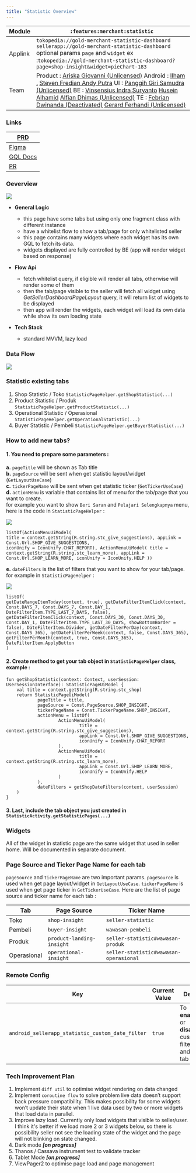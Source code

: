 ```yaml
---
title: "Statistic Overview"
---
```



| Module | `:features:merchant:statistic` |
| --- | --- |
| Applink | `tokopedia://gold-merchant-statistic-dashboard` `sellerapp://gold-merchant-statistic-dashboard` optional params `page` and `widget` ex :`tokopedia://gold-merchant-statistic-dashboard?page=shop-insight&widget=pieChart-183` |
| Team | Product : [Ariska Giovanni (Unlicensed)](https://tokopedia.atlassian.net/wiki/people/5ca55b55307b0637cbbd86f9?ref=confluence) Android : [Ilham .](https://tokopedia.atlassian.net/wiki/people/5de4d2148743750d00b7cc12?ref=confluence) [Steven Fredian Andy Putra](https://tokopedia.atlassian.net/wiki/people/557058:20782bf2-2a29-413c-b75c-ce30c92cad9e?ref=confluence) UI : [Panggih Giri Samudra (Unlicensed)](https://tokopedia.atlassian.net/wiki/people/5fd6f8628332a1010e017da7?ref=confluence) BE : [Vinsensius Indra Suryanto](https://tokopedia.atlassian.net/wiki/people/5fc483cb31795a006fac23c1?ref=confluence) [Husein Alhamid](https://tokopedia.atlassian.net/wiki/people/5eb5859986d01b0b7d2a8bf5?ref=confluence) [Alfian Dhimas (Unlicensed)](https://tokopedia.atlassian.net/wiki/people/5cc284cc3d24270e75a90c2c?ref=confluence) TE : [Febrian Dwinanda (Deactivated)](https://tokopedia.atlassian.net/wiki/people/5fc88cf69592df00763a8ddd?ref=confluence) [Gerard Ferhandi (Unlicensed)](https://tokopedia.atlassian.net/wiki/people/5d84a69f696ec70c3366e75c?ref=confluence)  |

### Links



| [PRD](https://tokopedia.atlassian.net/wiki/spaces/~354932339/pages/755957825/Insight+Platform+Statistic+Overview+on+Seller+App) |
| --- |
| [Figma](https://www.figma.com/file/BYkpm4fygCngb6rspEdL9s/%5BAll-Platform---Seller%5D-Statistic-Navigation?node-id=364%3A10690) |
| [GQL Docs](/wiki/spaces/~354932339/pages/719618522/Version+3) |
| [PR](https://github.com/tokopedia/android-tokopedia-core/pull/14222) |

### Oeverview

![](https://docs-android.tokopedia.net/images/docs/main/statistic_main_page)

- **General Logic**


	- this page have some tabs but using only one fragment class with different instance
	- have a whitelist flow to show a tab/page for only whitelisted seller
	- this page contains many widgets where each widget has its own GQL to fetch its data.
	- widgets displayed are fully controlled by BE (app will render widget based on response)
- **Flow Api**


	- fetch whitelist query, if eligible will render all tabs, otherwise will render some of them
	- then the tab/page visible to the seller will fetch all widget using *GetSellerDashboardPageLayout* query, it will return list of widgets to be displayed
	- then app will render the widgets, each widget will load its own data while show its own loading state
- **Tech Stack**


	- standard MVVM, lazy load

### Data Flow

![](https://docs-android.tokopedia.net/images/docs/main/statistic_data_flow.png)

### Statistic existing tabs

1. Shop Statistic / Toko `StatisticPageHelper.getShopStatistic(...)`
2. Product Statistic / Produk `StatisticPageHelper.getProductStatistic(...)`
3. Operational Statistic / Operasional `StatisticPageHelper.getOperationalStatistic(...)`
4. Buyer Statistic / Pembeli `StatisticPageHelper.getBuyerStatistic(...)`

### How to add new tabs?

#### 1. You need to prepare some parameters :

 **a.** `pageTitle` will be shown as Tab title  
 **b.** `pageSource` will be sent when get statistic layout/widget (`GetLayoutUseCase`)  
 **c.** `tickerPageName` will be sent when get statistic ticker (`GetTickerUseCase`)  
 **d.** `actionMenu` is variable that contains list of menu for the tab/page that you want to create.   
 for example you want to show `Beri Saran` and `Pelajari Selengkapnya` menu, here is the code in `StatisticPageHelper` :

![](https://docs-android.tokopedia.net/images/docs/main/statistic_action_other_menu.jpg)

`listOf(ActionMenuUiModel(`   
`title = context.getString(R.string.stc_give_suggestions), appLink = Const.Url.SHOP_GIVE_SUGGESTIONS,`   
`iconUnify = IconUnify.CHAT_REPORT), ActionMenuUiModel( title = context.getString(R.string.stc_learn_more), appLink = Const.Url.SHOP_LEARN_MORE, iconUnify = IconUnify.HELP ))`  


 **e.** `dateFilters` is the list of filters that you want to show for your tab/page. for example in `StatisticPageHelper` :

![](https://docs-android.tokopedia.net/images/docs/main/statistic_action_date_filter.jpg)

`listOf(`   
`getDateRangeItemToday(context, true), getDateFilterItemClick(context, Const.DAYS_7, Const.DAYS_7, Const.DAY_1, DateFilterItem.TYPE_LAST_7_DAYS, false), getDateFilterItemClick(context, Const.DAYS_30, Const.DAYS_30, Const.DAY_1, DateFilterItem.TYPE_LAST_30_DAYS, showBottomBorder = false), DateFilterItem.Divider, getDateFilterPerDay(context, Const.DAYS_365), getDateFilterPerWeek(context, false, Const.DAYS_365), getFilterPerMonth(context, true, Const.DAYS_365), DateFilterItem.ApplyButton`   
`)`

#### 2. Create method to get your tab object in `StatisticPageHelper` class, example :



```
fun getShopStatistic(context: Context, userSession: UserSessionInterface): StatisticPageUiModel {
    val title = context.getString(R.string.stc_shop)
    return StatisticPageUiModel(
            pageTitle = title,
            pageSource = Const.PageSource.SHOP_INSIGHT,
            tickerPageName = Const.TickerPageName.SHOP_INSIGHT,
            actionMenu = listOf(
                    ActionMenuUiModel(
                            title = context.getString(R.string.stc_give_suggestions),
                            appLink = Const.Url.SHOP_GIVE_SUGGESTIONS,
                            iconUnify = IconUnify.CHAT_REPORT
                    ),
                    ActionMenuUiModel(
                            title = context.getString(R.string.stc_learn_more),
                            appLink = Const.Url.SHOP_LEARN_MORE,
                            iconUnify = IconUnify.HELP
                    )
            ),
            dateFilters = getShopDateFilters(context, userSession)
    )
}
```

#### 3. Last, include the tab object you just created in `StatisticActivity.getStatisticPages(...)`

### Widgets

All of the widget in statistic page are the same widget that used in seller home. Will be documented in separate document.

### Page Source and Ticker Page Name for each tab

`pageSource` and `tickerPageName` are two important params. `pageSource` is used when get page layout/widget in `GetLayoutUseCase`. `tickerPageName` is used when get page ticker in `GetTickerUseCase`. Here are the list of page source and ticker name for each tab :



| **Tab** | **Page Source** | **Ticker Name** |
| --- | --- | --- |
| Toko | `shop-insight` | `seller-statistic` |
| Pembeli | `buyer-insight` | `wawasan-pembeli` |
| Produk | `product-landing-insight` | `seller-statistic#wawasan-produk` |
| Operasional | `operational-insight` | `seller-statistic#wawasan-operasional` |

### Remote Config



| **Key** | **Current Value** | **Description** | **Status** |
| --- | --- | --- | --- |
| `android_sellerapp_statistic_custom_date_filter` | `true` | To **enable**(`true`) or **disable**(`false`) custom date filter on **Shop** and **Product** tab | active |

### Tech Improvement Plan

1. Implement `diff util` to optimise widget rendering on data changed
2. Implement `coroutine flow` to solve problem live data doesn’t support back pressure compatibility. This makes possibility for some widgets won’t update their state when 1 live data used by two or more widgets that load data in parallel.
3. Improve lazy load. Currently only load widgets that visible to seller/user. I think it's better if we load more 2 or 3 widgets below, so there is possibility seller not see the loading state of the widget and the page will not blinking on state changed.
4. Dark mode ***[on progress]***
5. Thanos / Cassava instrument test to validate tracker
6. Tablet Mode ***[on progress]***
7. ViewPager2 to optimise page load and page management
